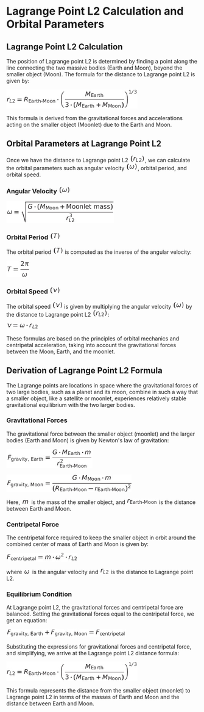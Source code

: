 
# Lagrange Point L2 Calculation and Orbital Parameters

## Lagrange Point L2 Calculation

The position of Lagrange point L2 is determined by finding a point along the line connecting the two massive bodies (Earth and Moon), beyond the smaller object (Moon). The formula for the distance to Lagrange point L2 is given by:

![img_22.png](img_22.png)

This formula is derived from the gravitational forces and accelerations acting on the smaller object (Moonlet) due to the Earth and Moon.

## Orbital Parameters at Lagrange Point L2

Once we have the distance to Lagrange point L2 ![img.png](img.png), we can calculate the orbital parameters such as angular velocity ![img_1.png](img_1.png), orbital period, and orbital speed.

### Angular Velocity ![img_1.png](img_1.png)

![img_2.png](img_2.png)

### Orbital Period ![img_3.png](img_3.png)

The orbital period ![img_4.png](img_4.png) is computed as the inverse of the angular velocity:

![img_5.png](img_5.png)

### Orbital Speed ![img_6.png](img_6.png)

The orbital speed ![img_7.png](img_7.png) is given by multiplying the angular velocity ![img_8.png](img_8.png) by the distance to Lagrange point L2 ![img_9.png](img_9.png):

![img_10.png](img_10.png)

These formulas are based on the principles of orbital mechanics and centripetal acceleration, taking into account the gravitational forces between the Moon, Earth, and the moonlet.

## Derivation of Lagrange Point L2 Formula

The Lagrange points are locations in space where the gravitational forces of two large bodies, such as a planet and its moon, combine in such a way that a smaller object, like a satellite or moonlet, experiences relatively stable gravitational equilibrium with the two larger bodies.

### Gravitational Forces

The gravitational force between the smaller object (moonlet) and the larger bodies (Earth and Moon) is given by Newton's law of gravitation:

![img_11.png](img_11.png)

![img_13.png](img_13.png)

Here, ![img_14.png](img_14.png) is the mass of the smaller object, and ![img_15.png](img_15.png) is the distance between Earth and Moon.

### Centripetal Force

The centripetal force required to keep the smaller object in orbit around the combined center of mass of Earth and Moon is given by:

![img_16.png](img_16.png)

where ![img_17.png](img_17.png) is the angular velocity and ![img_18.png](img_18.png) is the distance to Lagrange point L2.

### Equilibrium Condition

At Lagrange point L2, the gravitational forces and centripetal force are balanced. Setting the gravitational forces equal to the centripetal force, we get an equation:

![img_19.png](img_19.png)

Substituting the expressions for gravitational forces and centripetal force, and simplifying, we arrive at the Lagrange point L2 distance formula:

![img_21.png](img_21.png)

This formula represents the distance from the smaller object (moonlet) to Lagrange point L2 in terms of the masses of Earth and Moon and the distance between Earth and Moon.